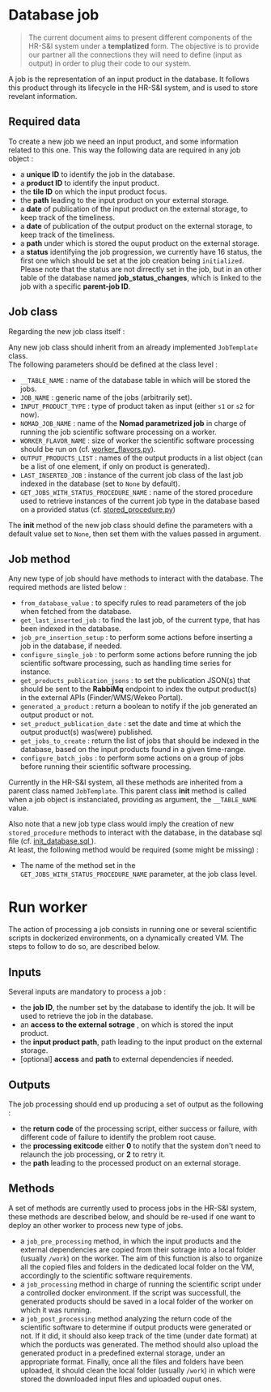 # Database job

>The current document aims to present different components of the HR-S&I system under a **templatized** form. The objective is to provide our partner all the connections they will need to define (input as output) in order to plug their code to our system.

A job is the representation of an input product in the database. It follows
this product through its lifecycle in the HR-S&I system, and is used to store
revelant information.

## Required data

To create a new job we need an input product, and some information related to
this one. This way the following data are required in any job object :  

* a **unique ID** to identify the job in the database.
* a **product ID** to identify the input product.
* the **tile ID** on which the input product focus.
* the **path** leading to the  input product on your external storage.
* a **date** of publication of the input product on the external storage,
to keep track of the timeliness.
* a **date** of publication of the output product on the external storage,
to keep track of the timeliness.
* a **path** under which is stored the ouput product on the external storage.
* a **status** identifying the job progression, we currently have 16 status,
the first one which should be set at the job creation being `initialized`.
Please note that the status are not dirrectly set in the job, but in an other
table of the database named **job_status_changes**, which is linked to the
job with a specific **parent-job ID**.

## Job class

Regarding the new job class itself :

Any new job class should inherit from an already implemented `JobTemplate` class.  
The following parameters should be defined at the class level :  

* `__TABLE_NAME` : name of the database table in which will be stored the jobs.
* `JOB_NAME` : generic name of the jobs (arbitrarily set).
* `INPUT_PRODUCT_TYPE` : type of product taken as input (either `s1` or `s2`
for now).
* `NOMAD_JOB_NAME` : name of the **Nomad parametrized job** in charge of running
the job scientific software processing on a worker.
* `WORKER_FLAVOR_NAME` : size of worker the scientific software processing should
be run on (cf. [worker_flavors.py](
    ../components/common/python/database/model/job/worker_flavors.py)).
* `OUTPUT_PRODUCTS_LIST` : names of the output products in a list object (can be
a list of one element, if only on product is generated).
* `LAST_INSERTED_JOB` : instance of the current job class of the last job indexed
in the database (set to `None` by default).
* `GET_JOBS_WITH_STATUS_PROCEDURE_NAME` : name of the stored procedure used to
retrieve instances of the current job type in the database based on a provided
status (cf. [stored_procedure.py](
    ../components/common/python/database/rest/stored_procedure.py))

The **init** method of the new job class should define the parameters with a
default value set to `None`, then set them with the values passed in argument.  

## Job method

Any new type of job should have methods to interact with the database. The
required methods are listed below :

* `from_database_value` : to specify rules to read parameters of the job when
fetched from the database.
* `get_last_inserted_job` : to find the last job, of the current type, that has
been indexed in the database.
* `job_pre_insertion_setup` : to perform some actions before inserting a job in
the database, if needed.
* `configure_single_job` : to perform some actions before running the job
scientific software processing, such as handling time series for instance.
* `get_products_publication_jsons` : to set the publication JSON(s) that should be
sent to the **RabbiMq** endpoint to index the output product(s) in the external APIs
(Finder/WMS/Wekeo Portal).
* `generated_a_product` : return a boolean to notify if the job generated an
output product or not.
* `set_product_publication_date` : set the date and time at which the output
product(s) was(were) published.
* `get_jobs_to_create` : return the list of jobs that should be indexed in the
database, based on the input products found in a given time-range.
* `configure_batch_jobs` : to perform some actions on a group of jobs before
running their scientific software processing.

Currently in the HR-S&I system, all these methods are inherited from a parent
class named `JobTemplate`. This parent class **init** method is called when a job
object is instanciated, providing as argument, the `__TABLE_NAME` value.

Also note that a new job type class would imply the creation of new `stored_procedure`
methods to interact with the database, in the database sql file (cf. [init_database.sql
](../components/database/init_database.sql)).  
At least, the following method would be required (some might be missing) :

* The name of the method set in the `GET_JOBS_WITH_STATUS_PROCEDURE_NAME` parameter,
at the job class level.

# Run worker

The action of processing a job consists in running one or several scientific
scripts in dockerized environments, on a dynamically created VM. The steps to
follow to do so, are described below.

## Inputs

Several inputs are mandatory to process a job :

* the **job ID**, the number set by the database to identify the job. It will
be used to retrieve the job in the database.
* an **access to the external sotrage** , on which is stored the input product.
* the **input product path**, path leading to the input product on the external
storage.
* [optional] **access** and **path** to external dependencies if needed.

## Outputs

The job processing should end up producing a set of output as the following :

* the **return code** of the processing script, either success or failure, with
different code of failure to identify the problem root cause.
* the **processing exitcode** either **0** to notify that the system don't need
to relaunch the job processing, or **2** to retry it.
* the **path** leading to the processed product on an external storage.

## Methods

A set of methods are currently used to process jobs in the HR-S&I system, these
methods are described below, and should be re-used if one want to deploy an other
worker to process new type of jobs.

* a `job_pre_processing` method, in which the input products and the external
dependencies are copied from their sotrage into a local folder (usually `/work`)
on the worker. The aim of this function is also to organize all the copied files
and folders in the dedicated local folder on the VM, accordingly to the scientific
software requirements.
* a `job_processing` method in charge of running the scientific script under a
controlled docker environment. If the script was successfull, the generated
products should be saved in a local folder of the worker on which it was running.
* a `job_post_processing` method analyzing the return code of the scientific
software to determine if output products were generated or not. If it did, it should
also keep track of the time (under date format) at which the porducts was generated.
The method should also upload the generated product in a predefined external
storage, under an appropriate format. Finally, once all the files and folders
have been uploaded, it should clean the local folder (usually `/work`) in which
were stored the downloaded input files and uploaded ouput ones.
